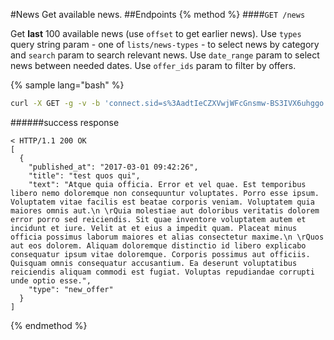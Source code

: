 #News
Get available news.
##Endpoints
{% method %}
####`GET /news`

Get **last** 100 available news (use `offset` to get earlier news).
Use `types` query string param - one of `lists/news-types` - to select news by category and `search` param to search relevant news. Use `date_range` param to select news between needed dates. Use `offer_ids` param to filter by offers.

{% sample lang="bash" %}
```bash
curl -X GET -g -v -b 'connect.sid=s%3AadtIeCZXVwjWFcGnsmw-BS3IVX6uhggo.a%2BvVlFq1keQhw%2F6Jlpjf4TeS%2BmTzfpbLjoM1RoDdDkc' 'http://dashboard.everad.com/v2/news?types[]=new_offer&types[]=offer_stop&offset=100&search=test'
```
######success response
```
< HTTP/1.1 200 OK
[
  {
    "published_at": "2017-03-01 09:42:26",
    "title": "test quos qui",
    "text": "Atque quia officia. Error et vel quae. Est temporibus libero nemo doloremque non consequuntur voluptates. Porro esse ipsum. Voluptatem vitae facilis est beatae corporis veniam. Voluptatem quia maiores omnis aut.\n \rQuia molestiae aut doloribus veritatis dolorem error porro sed reiciendis. Sit quae inventore voluptatem autem et incidunt et iure. Velit at et eius a impedit quam. Placeat minus officia possimus laborum maiores et alias consectetur maxime.\n \rQuos aut eos dolorem. Aliquam doloremque distinctio id libero explicabo consequatur ipsum vitae doloremque. Corporis possimus aut officiis. Quisquam omnis consequatur accusantium. Ea deserunt voluptatibus reiciendis aliquam commodi est fugiat. Voluptas repudiandae corrupti unde optio esse.",
    "type": "new_offer"
  }
]
```
{% endmethod %}